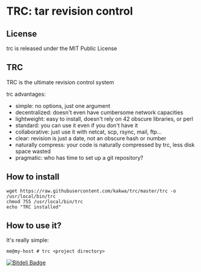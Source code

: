 TRC: tar revision control
===

## License ##

trc is released under the MIT Public License

## TRC ##

TRC is the ultimate revision control system

trc advantages:

* simple: no options, just one argument
* decentralized: doesn't even have cumbersome network capacities
* lightweight: easy to install, doesn't rely on 42 obscure libraries, or perl
* standard: you can use it even if you don't have it
* collaborative: just use it with netcat, scp, rsync, mail, ftp...
* clear: revision is just a date, not an obscure hash or number
* naturally compress: your code is naturally compressed by trc, less disk space wasted
* pragmatic: who has time to set up a git repository?

## How to install ##

```
wget https://raw.githubusercontent.com/kakwa/trc/master/trc -o /usr/local/bin/trc
chmod 755 /usr/local/bin/trc
echo "TRC installed"
```

## How to use it? ##

It's really simple:

```
me@my-host # trc <project directory> 
```



[![Bitdeli Badge](https://d2weczhvl823v0.cloudfront.net/kakwa/trc/trend.png)](https://bitdeli.com/free "Bitdeli Badge")

